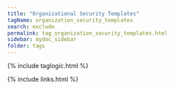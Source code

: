 ```yaml
---
title: "Organizational Security Templates"
tagName: organization_security_templates
search: exclude
permalink: tag_organization_security_templates.html
sidebar: mydoc_sidebar
folder: tags
---
```

{% include taglogic.html %}

{% include links.html %}
